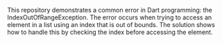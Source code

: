 This repository demonstrates a common error in Dart programming: the IndexOutOfRangeException. The error occurs when trying to access an element in a list using an index that is out of bounds.  The solution shows how to handle this by checking the index before accessing the element.